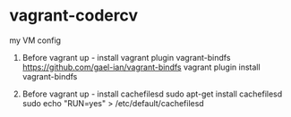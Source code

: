 # vagrant-codercv
my VM config

1) Before vagrant up - install vagrant plugin vagrant-bindfs https://github.com/gael-ian/vagrant-bindfs 
vagrant plugin install vagrant-bindfs

2) Before vagrant up - install cachefilesd
sudo apt-get install cachefilesd
sudo echo "RUN=yes" > /etc/default/cachefilesd

